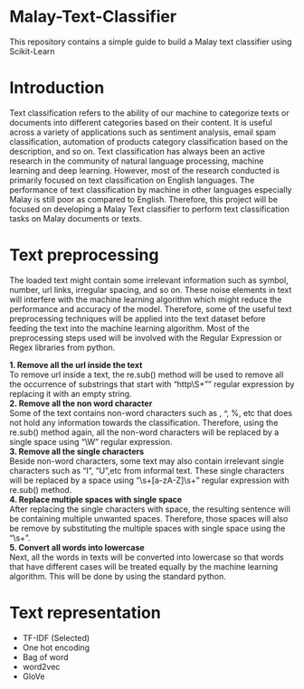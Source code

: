 # Malay-Text-Classifier
This repository contains a simple guide to build a Malay text classifier using Scikit-Learn

# Introduction
Text classification refers to the ability of our machine to categorize texts or documents into
different categories based on their content. It is useful across a variety of applications such as
sentiment analysis, email spam classification, automation of products category classification
based on the description, and so on. Text classification has always been an active research in
the community of natural language processing, machine learning and deep learning. However,
most of the research conducted is primarily focused on text classification on English languages.
The performance of text classification by machine in other languages especially Malay is still
poor as compared to English. Therefore, this project will be focused on developing a Malay
Text classifier to perform text classification tasks on Malay documents or texts.

# Text preprocessing
The loaded text might contain some irrelevant information such as symbol, number, url links,
irregular spacing, and so on. These noise elements in text will interfere with the machine
learning algorithm which might reduce the performance and accuracy of the model. Therefore,
some of the useful text preprocessing techniques will be applied into the text dataset before
feeding the text into the machine learning algorithm. Most of the preprocessing steps used will
be involved with the Regular Expression or Regex libraries from python.

**1. Remove all the url inside the text**\
To remove url inside a text, the re.sub() method will be used to remove all the
occurrence of substrings that start with “http\S+”” regular expression by replacing it
with an empty string.\
**2. Remove all the non word character**\
Some of the text contains non-word characters such as , ^, %, etc that does not hold any
information towards the classification. Therefore, using the re.sub() method again, all
the non-word characters will be replaced by a single space using “\W” regular
expression.\
**3. Remove all the single characters**\
Beside non-word characters, some text may also contain irrelevant single characters
such as “I”, “U”,etc from informal text. These single characters will be replaced by a
space using “\s+[a-zA-Z]\s+” regular expression with re.sub() method.\
**4. Replace multiple spaces with single space**\
After replacing the single characters with space, the resulting sentence will be
containing multiple unwanted spaces. Therefore, those spaces will also be remove by
substituting the multiple spaces with single space using the “\s+”.\
**5. Convert all words into lowercase**\
Next, all the words in texts will be converted into lowercase so that words that have
different cases will be treated equally by the machine learning algorithm. This will be
done by using the standard python.

# Text representation
- TF-IDF (Selected)
- One hot encoding
- Bag of word
- word2vec
- GloVe


